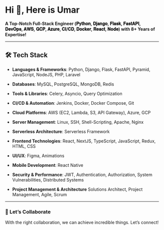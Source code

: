 # Hi 👋, Here is Umar 

**A Top-Notch Full-Stack Engineer (𝐏𝐲𝐭𝐡𝐨𝐧, 𝐃𝐣𝐚𝐧𝐠𝐨, 𝐅𝐥𝐚𝐬𝐤, 𝐅𝐚𝐬𝐭𝐀𝐏𝐈, 𝐃𝐞𝐯𝐎𝐩𝐬, 𝐀𝐖𝐒, 𝐆𝐂𝐏, 𝐀𝐳𝐮𝐫𝐞, 𝐂𝐈/𝐂𝐃, 𝐃𝐨𝐜𝐤𝐞𝐫, 𝐑𝐞𝐚𝐜𝐭, 𝐍𝐨𝐝𝐞) with 8+ Years of Expertise!** 

---

## 🛠️ Tech Stack

- **Languages & Frameworks**: Python, Django, Flask, FastAPI, Pyramid, JavaScript, NodeJS, PHP, Laravel
- **Databases**: MySQL, PostgreSQL, MongoDB, Redis
- **Tools & Libraries**: Celery, Asyncio, Query Optimization

- **CI/CD & Automation**: Jenkins, Docker, Docker Compose, Git
- **Cloud Platforms**: AWS (EC2, Lambda, S3, API Gateway), Azure, GCP
- **Server Management**: Linux, SSH, Shell-Scripting, Apache, Nginx
- **Serverless Architecture**: Serverless Framework

- **Frontend Technologies**: React, NextJS, TypeScript, JavaScript, Redux, HTML, CSS
- **UI/UX**: Figma, Animations

- **Mobile Development**: React Native

- **Security & Performance**: JWT, Authentication, Authorization, System Vulnerabilities, Distributed Systems

- **Project Management & Architecture** Solutions Architect, Project Management, Agile, Scrum

---

### 🚀 **Let’s Collaborate**

With the right collaboration, we can achieve incredible things. Let’s connect!
